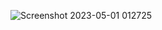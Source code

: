 ![Screenshot 2023-05-01 012725](https://user-images.githubusercontent.com/131616660/235373927-156cb910-c56c-4e79-bfcd-21a6d5364642.png)
